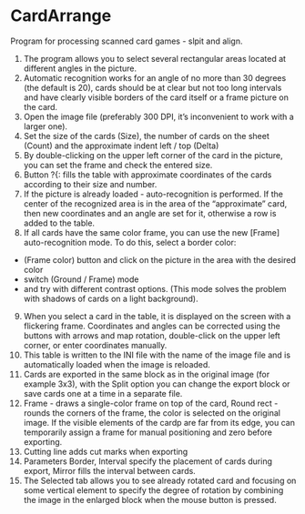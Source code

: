 # CardArrange
Program for processing scanned card games - slpit and align.

1. The program allows you to select several rectangular areas located at different angles in the picture.
2. Automatic recognition works for an angle of no more than 30 degrees (the default is 20), cards should be at clear but not too long intervals and have clearly visible borders of the card itself or a frame picture on the card.
3. Open the image file (preferably 300 DPI, it’s inconvenient to work with a larger one).
4. Set the size of the cards (Size), the number of cards on the sheet (Count) and the approximate indent left / top (Delta)
5. By double-clicking on the upper left corner of the card in the picture, you can set the frame and check the entered size.
6. Button ?{: fills the table with approximate coordinates of the cards according to their size and number. 
7. If the picture is already loaded - auto-recognition is performed. If the center of the recognized area is in the area of ​​the “approximate” card, then new coordinates and an angle are set for it, otherwise a row is added to the table. 
8. If all cards have the same color frame, you can use the new [Frame] auto-recognition mode. To do this, select a border color:
  - (Frame color) button and click on the picture in the area with the desired color
  - switch (Ground / Frame) mode
  - and try with different contrast options.
(This mode solves the problem with shadows of cards on a light background).
9. When you select a card in the table, it is displayed on the screen with a flickering frame. Coordinates and angles can be corrected using the buttons with arrows and map rotation, double-click on the upper left corner, or enter coordinates manually.
19. This table is written to the INI file with the name of the image file and is automatically loaded when the image is reloaded.
11. Cards are exported in the same block as in the original image (for example 3x3), with the Split option you can change the export block or save cards one at a time in a separate file.
12. Frame - draws a single-color frame on top of the card, Round rect - rounds the corners of the frame, the color is selected on the original image. If the visible elements of the cardp are far from its edge, you can temporarily assign a frame for manual positioning and zero before exporting.
13. Cutting line adds cut marks when exporting
14. Parameters Border, Interval specify the placement of cards during export, Mirror fills the interval between cards.
15. The Selected tab allows you to see already rotated card and focusing on some vertical element to specify the degree of rotation by combining the image in the enlarged block when the mouse button is pressed.
